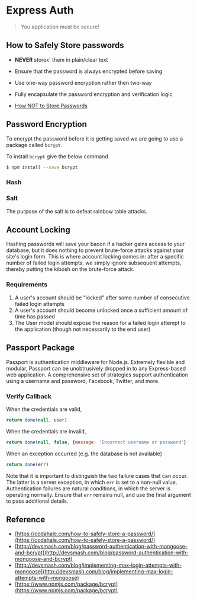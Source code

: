 # Express Auth

> You application must be secure!

## How to Safely Store passwords

* **NEVER** storex\` them in plain/clear text
* Ensure that the password is always encrypted before saving
* Use one-way password encryption rather then two-way
* Fully encapsulate the password encryption and verification logic

* [How NOT to Store Passwords](https://youtu.be/8ZtInClXe1Q)

## Password Encryption

To encrypt the password before it is getting saved we are going to use a package called `bcrypt`.

To install `bcrypt` give the below command

```bash
$ npm install --save bcrypt
```

### Hash

### Salt

The purpose of the salt is to defeat rainbow table attacks.

## Account Locking

Hashing passwords will save your bacon if a hacker gains access to your database, but it does nothing to prevent brute-force attacks against your site's login form. This is where account locking comes in: after a specific number of failed login attempts, we simply ignore subsequent attempts, thereby putting the kibosh on the brute-force attack.

### Requirements

1. A user's account should be "locked" after some number of consecutive failed login attempts
2. A user's account should become unlocked once a sufficient amount of time has passed
3. The User model should expose the reason for a failed login attempt to the application \(though not necessarily to the end user\)

## Passport Package

Passport is authentication middleware for Node.js. Extremely flexible and modular, Passport can be unobtrusively dropped in to any Express-based web application. A comprehensive set of strategies support authentication using a username and password, Facebook, Twitter, and more.

### Verify Callback

When the credentials are valid,

```js
return done(null, user)
```

When the credentials are invalid,

```js
return done(null, false, {message: 'Incorrect username or password'}
```

When an exception occurred \(e.g. the database is not available\)

```js
return done(err)
```

Note that it is important to distinguish the two failure cases that can occur. The latter is a server exception, in which `err` is set to a non-null value. Authentication failures are natural conditions, in which the server is operating normally. Ensure that `err` remains null, and use the final argument to pass additional details.

## Reference

* [https://codahale.com/how-to-safely-store-a-password/](https://codahale.com/how-to-safely-store-a-password/)
* [http://devsmash.com/blog/password-authentication-with-mongoose-and-bcrypt](http://devsmash.com/blog/password-authentication-with-mongoose-and-bcrypt)
* [http://devsmash.com/blog/implementing-max-login-attempts-with-mongoose](http://devsmash.com/blog/implementing-max-login-attempts-with-mongoose)
* [https://www.npmjs.com/package/bcrypt](https://www.npmjs.com/package/bcrypt)




